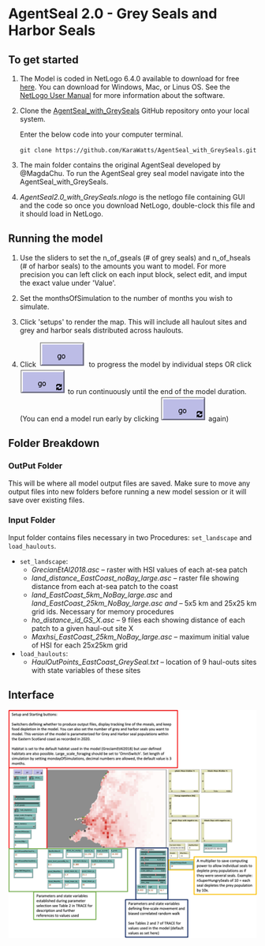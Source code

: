 # AgentSeal 2.0 - Grey Seals and Harbor Seals

## To get started

1. The Model is coded in NetLogo 6.4.0 available to download for free [here](https://ccl.northweatern.edu/netlogo/). You can download for Windows, Mac, or Linus OS. See the [NetLogo User Manual](https://ccl.northwestern.edu/netlogo/docs/) for more information about the software.


2. Clone the [AgentSeal_with_GreySeals](https://github.com/KaraWatts/AgentSeal_with_GreySeals/tree/master) GitHub repository onto your local system.
    
    Enter the below code into your computer terminal.

    `git clone https://github.com/KaraWatts/AgentSeal_with_GreySeals.git`

3. The main folder contains the original AgentSeal developed by @MagdaChu. To run the AgentSeal grey seal model navigate into the AgentSeal_with_GreySeals.

4. *AgentSeal2.0_with_GreySeals.nlogo* is the netlogo file containing GUI and the code so once you download NetLogo, double-clock this file and it should load in NetLogo.

## Running the model

1. Use the sliders to set the n_of_gseals (# of grey seals) and n_of_hseals (# of harbor seals) to the amounts you want to model. For more precision you can left click on each input block, select edit, and imput the exact value under 'Value'.

2. Set the monthsOfSimulation to the number of months you wish to simulate.

3. Click 'setups' to render the map. This will include all haulout sites and grey and harbor seals distributed across haulouts.

4. Click ![go button](/AgentSeal_with_GreySeals/go.png) to progress the model by individual steps OR click ![go repeating](/AgentSeal_with_GreySeals/go_repeating.png) to run continuously until the end of the model duration. (You can end a model run early by clicking ![go repeating](/AgentSeal_with_GreySeals/go_repeating.png) again)

## Folder Breakdown

### OutPut Folder

This will be where all model output files are saved. Make sure to move any output files into new folders before running a new model session or it will save over existing files.

### Input Folder

Input folder contains files necessary in two Procedures: `set_landscape` and `load_haulouts`.
- `set_landscape`:
    - *GrecianEtAl2018.asc* – raster with HSI values of each at-sea patch
    - *land_distance_EastCoast_noBay_large.asc* – raster file showing distance from each at-sea patch to the coast
    - *land_EastCoast_5km_NoBay_large.asc* and *land_EastCoast_25km_NoBay_large.asc and* – 5x5 km and 25x25 km grid ids. Necessary for memory procedures
    - *ho_distance_id_GS_X.asc* – 9 files each showing distance of each patch to a given haul-out site X
    - *Maxhsi_EastCoast_25km_NoBay_large.asc* – maximum initial value of HSI for each 25x25km grid
-	`load_haulouts`:
    - *HaulOutPoints_EastCoast_GreySeal.txt* – location of 9 haul-outs sites with state variables of these sites

## Interface

![AgentSeal Interface](/AgentSeal_with_GreySeals/Interface_Breakdown.jpeg)



